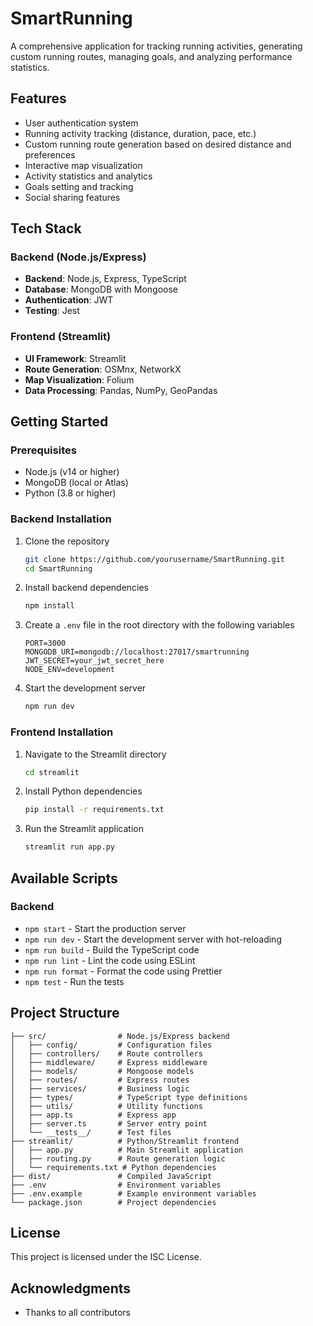 # SmartRunning

A comprehensive application for tracking running activities, generating custom running routes, managing goals, and analyzing performance statistics.

## Features

- User authentication system
- Running activity tracking (distance, duration, pace, etc.)
- Custom running route generation based on desired distance and preferences
- Interactive map visualization
- Activity statistics and analytics
- Goals setting and tracking
- Social sharing features

## Tech Stack

### Backend (Node.js/Express)
- **Backend**: Node.js, Express, TypeScript
- **Database**: MongoDB with Mongoose
- **Authentication**: JWT
- **Testing**: Jest

### Frontend (Streamlit)
- **UI Framework**: Streamlit
- **Route Generation**: OSMnx, NetworkX
- **Map Visualization**: Folium
- **Data Processing**: Pandas, NumPy, GeoPandas

## Getting Started

### Prerequisites

- Node.js (v14 or higher)
- MongoDB (local or Atlas)
- Python (3.8 or higher)

### Backend Installation

1. Clone the repository
   ```bash
   git clone https://github.com/yourusername/SmartRunning.git
   cd SmartRunning
   ```

2. Install backend dependencies
   ```bash
   npm install
   ```

3. Create a `.env` file in the root directory with the following variables
   ```
   PORT=3000
   MONGODB_URI=mongodb://localhost:27017/smartrunning
   JWT_SECRET=your_jwt_secret_here
   NODE_ENV=development
   ```

4. Start the development server
   ```bash
   npm run dev
   ```

### Frontend Installation

1. Navigate to the Streamlit directory
   ```bash
   cd streamlit
   ```

2. Install Python dependencies
   ```bash
   pip install -r requirements.txt
   ```

3. Run the Streamlit application
   ```bash
   streamlit run app.py
   ```

## Available Scripts

### Backend
- `npm start` - Start the production server
- `npm run dev` - Start the development server with hot-reloading
- `npm run build` - Build the TypeScript code
- `npm run lint` - Lint the code using ESLint
- `npm run format` - Format the code using Prettier
- `npm test` - Run the tests

## Project Structure

```
├── src/                # Node.js/Express backend
│   ├── config/         # Configuration files
│   ├── controllers/    # Route controllers
│   ├── middleware/     # Express middleware
│   ├── models/         # Mongoose models
│   ├── routes/         # Express routes
│   ├── services/       # Business logic
│   ├── types/          # TypeScript type definitions
│   ├── utils/          # Utility functions
│   ├── app.ts          # Express app
│   ├── server.ts       # Server entry point
│   └── __tests__/      # Test files
├── streamlit/          # Python/Streamlit frontend
│   ├── app.py          # Main Streamlit application
│   ├── routing.py      # Route generation logic
│   └── requirements.txt # Python dependencies
├── dist/               # Compiled JavaScript
├── .env                # Environment variables
├── .env.example        # Example environment variables
└── package.json        # Project dependencies
```

## License

This project is licensed under the ISC License.

## Acknowledgments

- Thanks to all contributors